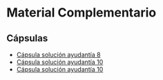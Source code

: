 # Material Complementario

## Cápsulas
- [Cápsula solución ayudantía 8](https://www.youtube.com/watch?v=dPkEJQrTBA0)
- [Cápsula solución ayudantía 10](https://www.youtube.com/watch?v=nx1YNfZakSM)
- [Cápsula solución ayudantía 10](https://www.youtube.com/watch?v=zuS0uKUx398)
